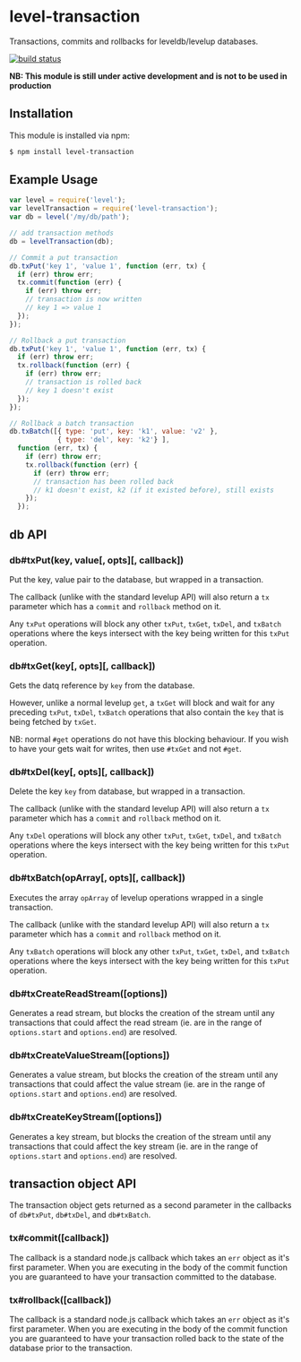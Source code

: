 # level-transaction

Transactions, commits and rollbacks for leveldb/levelup databases.

[![build status](https://secure.travis-ci.org/eugeneware/level-transaction.png)](http://travis-ci.org/eugeneware/level-transaction)

**NB: This module is still under active development and is not to be used in production**

## Installation

This module is installed via npm:

``` bash
$ npm install level-transaction
```

## Example Usage

``` js
var level = require('level');
var levelTransaction = require('level-transaction');
var db = level('/my/db/path');

// add transaction methods
db = levelTransaction(db);

// Commit a put transaction
db.txPut('key 1', 'value 1', function (err, tx) {
  if (err) throw err;
  tx.commit(function (err) {
    if (err) throw err;
    // transaction is now written
    // key 1 => value 1
  });
});

// Rollback a put transaction
db.txPut('key 1', 'value 1', function (err, tx) {
  if (err) throw err;
  tx.rollback(function (err) {
    if (err) throw err;
    // transaction is rolled back
    // key 1 doesn't exist
  });
});

// Rollback a batch transaction
db.txBatch([{ type: 'put', key: 'k1', value: 'v2' },
            { type: 'del', key: 'k2'} ],
  function (err, tx) {
    if (err) throw err;
    tx.rollback(function (err) {
      if (err) throw err;
      // transaction has been rolled back
      // k1 doesn't exist, k2 (if it existed before), still exists
    });
  });
```

## db API

### db#txPut(key, value[, opts][, callback])

Put the key, value pair to the database, but wrapped in a transaction.

The callback (unlike with the standard levelup API) will also return a `tx`
parameter which has a `commit` and `rollback` method on it.

Any `txPut` operations will block any other `txPut`, `txGet`, `txDel`, and
`txBatch` operations where the keys intersect with the key being written for
this `txPut` operation.

### db#txGet(key[, opts][, callback])

Gets the datq reference by `key` from the database.

However, unlike a normal levelup `get`, a `txGet` will block and wait for
any preceding `txPut`, `txDel`, `txBatch` operations that also contain the
`key` that is being fetched by `txGet`.

NB: normal `#get` operations do not have this blocking behaviour. If you wish
to have your gets wait for writes, then use `#txGet` and not `#get`.

### db#txDel(key[, opts][, callback])

Delete the key `key` from database, but wrapped in a transaction.

The callback (unlike with the standard levelup API) will also return a `tx`
parameter which has a `commit` and `rollback` method on it.

Any `txDel` operations will block any other `txPut`, `txGet`, `txDel`, and
`txBatch` operations where the keys intersect with the key being written for
this `txPut` operation.

### db#txBatch(opArray[, opts][, callback])

Executes the array `opArray` of levelup operations wrapped in a single
transaction.

The callback (unlike with the standard levelup API) will also return a `tx`
parameter which has a `commit` and `rollback` method on it.

Any `txBatch` operations will block any other `txPut`, `txGet`, `txDel`, and
`txBatch` operations where the keys intersect with the key being written for
this `txPut` operation.

### db#txCreateReadStream([options])

Generates a read stream, but blocks the creation of the stream until any
transactions that could affect the read stream (ie. are in the range of
`options.start` and `options.end`) are resolved.

### db#txCreateValueStream([options])

Generates a value stream, but blocks the creation of the stream until any
transactions that could affect the value stream (ie. are in the range of
`options.start` and `options.end`) are resolved.

### db#txCreateKeyStream([options])

Generates a key stream, but blocks the creation of the stream until any
transactions that could affect the key stream (ie. are in the range of
`options.start` and `options.end`) are resolved.

## transaction object API

The transaction object gets returned as a second parameter in the callbacks of
`db#txPut`, `db#txDel`, and `db#txBatch`.

### tx#commit([callback])

The callback is a standard node.js callback which takes an `err` object as it's
first parameter. When you are executing in the body of the commit function
you are guaranteed to have your transaction committed to the database.

### tx#rollback([callback])

The callback is a standard node.js callback which takes an `err` object as it's
first parameter. When you are executing in the body of the commit function
you are guaranteed to have your transaction rolled back to the state of the
database prior to the transaction.
